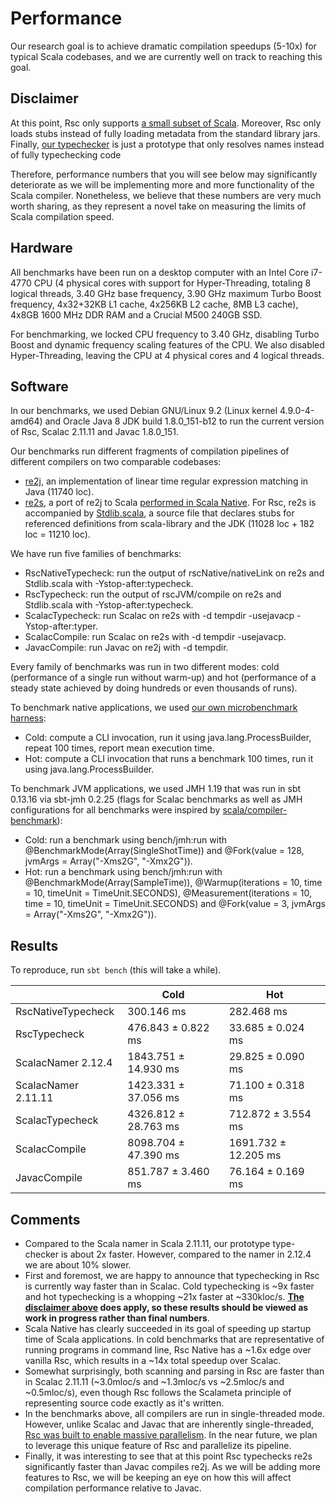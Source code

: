 <!-- Copyright (c) 2017 Twitter, Inc. -->
<!-- Licensed under the Apache License, Version 2.0 (see LICENSE.md). -->

# Performance

Our research goal is to achieve dramatic compilation speedups (5-10x)
for typical Scala codebases, and we are currently well on track to reaching
this goal.

## Disclaimer

At this point, Rsc only supports [a small subset of Scala](language.md).
Moreover, Rsc only loads stubs instead of fully loading metadata from
the standard library jars. Finally, [our typechecker](compiler.md) is just
a prototype that only resolves names instead of fully typechecking code

Therefore, performance numbers that you will see below may significantly
deteriorate as we will be implementing more and more functionality of
the Scala compiler. Nonetheless, we believe that these numbers are
very much worth sharing, as they represent a novel take on measuring
the limits of Scala compilation speed.

## Hardware

All benchmarks have been run on a desktop computer with an Intel Core
i7-4770 CPU (4 physical cores with support for Hyper-Threading, totaling
8 logical threads, 3.40 GHz base frequency, 3.90 GHz maximum Turbo Boost
frequency, 4x32+32KB L1 cache, 4x256KB L2 cache, 8MB L3 cache),
4x8GB 1600 MHz DDR RAM and a Crucial M500 240GB SSD.

For benchmarking, we locked CPU frequency to 3.40 GHz, disabling Turbo Boost
and dynamic frequency scaling features of the CPU. We also disabled
Hyper-Threading, leaving the CPU at 4 physical cores and 4 logical threads.

## Software

In our benchmarks, we used Debian GNU/Linux 9.2 (Linux kernel 4.9.0-4-amd64)
and Oracle Java 8 JDK build 1.8.0_151-b12 to run the current version of Rsc,
Scalac 2.11.11 and Javac 1.8.0_151.

Our benchmarks run different fragments of compilation pipelines of
different compilers on two comparable codebases:
  * [re2j](../examples/re2j/src/main/java/java/util/regex), an implementation
    of linear time regular expression matching in Java (11740 loc).
  * [re2s](../examples/re2s/src/main/scala/java/util/regex), a port of re2j
    to Scala [performed in Scala Native](https://github.com/scala-native/scala-native/pull/894).
    For Rsc, re2s is accompanied by [Stdlib.scala](../stdlib/src/main/scala/Stdlib.scala),
    a source file that declares stubs for referenced definitions from
    scala-library and the JDK (11028 loc + 182 loc = 11210 loc).

We have run five families of benchmarks:
  * RscNativeTypecheck: run the output of rscNative/nativeLink on re2s
    and Stdlib.scala with -Ystop-after:typecheck.
  * RscTypecheck: run the output of rscJVM/compile on re2s and Stdlib.scala
    with -Ystop-after:typecheck.
  * ScalacTypecheck: run Scalac on re2s
    with -d tempdir -usejavacp -Ystop-after:typer.
  * ScalacCompile: run Scalac on re2s
    with -d tempdir -usejavacp.
  * JavacCompile: run Javac on re2j
    with -d tempdir.

Every family of benchmarks was run in two different modes: cold (performance
of a single run without warm-up) and hot (performance of a steady state achieved
by doing hundreds or even thousands of runs).

To benchmark native applications, we used
[our own microbenchmark harness](../bench/jvm/src/main/scala/rsc/bench/CliBench.scala):
  * Cold: compute a CLI invocation, run it using java.lang.ProcessBuilder,
    repeat 100 times, report mean execution time.
  * Hot: compute a CLI invocation that runs a benchmark 100 times,
    run it using java.lang.ProcessBuilder.

To benchmark JVM applications, we used JMH 1.19 that was run in sbt 0.13.16
via sbt-jmh 0.2.25 (flags for Scalac benchmarks as
well as JMH configurations for all benchmarks were inspired by
[scala/compiler-benchmark](https://github.com/scala/compiler-benchmark)):
  * Cold: run a benchmark using bench/jmh:run with @BenchmarkMode(Array(SingleShotTime))
    and @Fork(value = 128, jvmArgs = Array("-Xms2G", "-Xmx2G")).
  * Hot: run a benchmark using bench/jmh:run with @BenchmarkMode(Array(SampleTime)),
    @Warmup(iterations = 10, time = 10, timeUnit = TimeUnit.SECONDS),
    @Measurement(iterations = 10, time = 10, timeUnit = TimeUnit.SECONDS) and
    @Fork(value = 3, jvmArgs = Array("-Xms2G", "-Xmx2G")).

## Results

To reproduce, run `sbt bench` (this will take a while).

|                    | Cold                 | Hot                  |
|--------------------|----------------------|----------------------|
| RscNativeTypecheck | 300.146 ms           | 282.468 ms           |
| RscTypecheck       | 476.843 ± 0.822 ms   | 33.685 ± 0.024 ms    |
| ScalacNamer 2.12.4 | 1843.751 ± 14.930 ms | 29.825 ± 0.090 ms    |
| ScalacNamer 2.11.11| 1423.331 ± 37.056 ms | 71.100 ± 0.318 ms    |
| ScalacTypecheck    | 4326.812 ± 28.763 ms | 712.872 ± 3.554 ms   |
| ScalacCompile      | 8098.704 ± 47.390 ms | 1691.732 ± 12.205 ms |
| JavacCompile       | 851.787 ± 3.460 ms   | 76.164 ± 0.169 ms    |

## Comments
  * Compared to the Scala namer in Scala 2.11.11, our prototype type-checker is about 2x faster.
    However, compared to the namer in 2.12.4 we are about 10% slower.
  * First and foremost, we are happy to announce that typechecking in Rsc
    is currently way faster than in Scalac. Cold typechecking is ~9x faster and
    hot typechecking is a whopping ~21x faster at ~330kloc/s.
    **[The disclaimer above](performance.md#disclaimer) does apply, so these
    results should be viewed as work in progress rather than final numbers**.
  * Scala Native has clearly succeeded in its goal of speeding
    up startup time of Scala applications. In cold benchmarks that are
    representative of running programs in command line, Rsc Native has a
    ~1.6x edge over vanilla Rsc, which results in a ~14x total speedup
    over Scalac.
  * Somewhat surprisingly, both scanning and parsing in Rsc are faster than
    in Scalac 2.11.11 (~3.0mloc/s and ~1.3mloc/s vs ~2.5mloc/s and ~0.5mloc/s),
    even though Rsc follows the Scalameta principle of representing source code
    exactly as it's written.
  * In the benchmarks above, all compilers are run in single-threaded mode.
    However, unlike Scalac and Javac that are inherently single-threaded,
    [Rsc was built to enable massive parallelism](compiler.md). In the near
    future, we plan to leverage this unique feature of Rsc and parallelize
    its pipeline.
  * Finally, it was interesting to see that at this point Rsc typechecks re2s
    significantly faster than Javac compiles re2j. As we will be adding more
    features to Rsc, we will be keeping an eye on how this will affect
    compilation performance relative to Javac.
